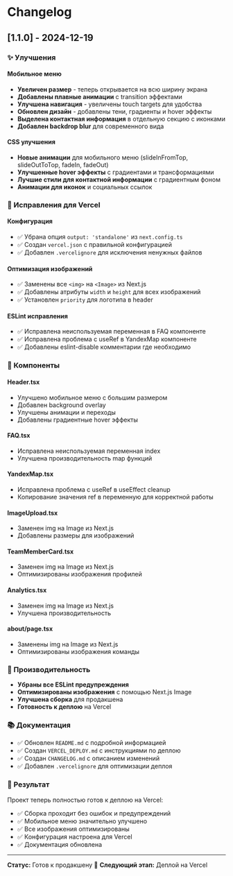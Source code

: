 # Changelog

## [1.1.0] - 2024-12-19

### ✨ Улучшения

#### Мобильное меню
- **Увеличен размер** - теперь открывается на всю ширину экрана
- **Добавлены плавные анимации** с transition эффектами
- **Улучшена навигация** - увеличены touch targets для удобства
- **Обновлен дизайн** - добавлены тени, градиенты и hover эффекты
- **Выделена контактная информация** в отдельную секцию с иконками
- **Добавлен backdrop blur** для современного вида

#### CSS улучшения
- **Новые анимации** для мобильного меню (slideInFromTop, slideOutToTop, fadeIn, fadeOut)
- **Улучшенные hover эффекты** с градиентами и трансформациями
- **Лучшие стили для контактной информации** с градиентным фоном
- **Анимации для иконок** и социальных ссылок

### 🔧 Исправления для Vercel

#### Конфигурация
- ✅ Убрана опция `output: 'standalone'` из `next.config.ts`
- ✅ Создан `vercel.json` с правильной конфигурацией
- ✅ Добавлен `.vercelignore` для исключения ненужных файлов

#### Оптимизация изображений
- ✅ Заменены все `<img>` на `<Image>` из Next.js
- ✅ Добавлены атрибуты `width` и `height` для всех изображений
- ✅ Установлен `priority` для логотипа в header

#### ESLint исправления
- ✅ Исправлена неиспользуемая переменная в FAQ компоненте
- ✅ Исправлена проблема с useRef в YandexMap компоненте
- ✅ Добавлены eslint-disable комментарии где необходимо

### 📱 Компоненты

#### Header.tsx
- Улучшено мобильное меню с большим размером
- Добавлен background overlay
- Улучшены анимации и переходы
- Добавлены градиентные hover эффекты

#### FAQ.tsx
- Исправлена неиспользуемая переменная index
- Улучшена производительность map функций

#### YandexMap.tsx
- Исправлена проблема с useRef в useEffect cleanup
- Копирование значения ref в переменную для корректной работы

#### ImageUpload.tsx
- Заменен img на Image из Next.js
- Добавлены размеры для изображений

#### TeamMemberCard.tsx
- Заменен img на Image из Next.js
- Оптимизированы изображения профилей

#### Analytics.tsx
- Заменен img на Image из Next.js
- Улучшена производительность

#### about/page.tsx
- Заменены img на Image из Next.js
- Оптимизированы изображения команды

### 🚀 Производительность

- **Убраны все ESLint предупреждения**
- **Оптимизированы изображения** с помощью Next.js Image
- **Улучшена сборка** для продакшена
- **Готовность к деплою** на Vercel

### 📚 Документация

- ✅ Обновлен `README.md` с подробной информацией
- ✅ Создан `VERCEL_DEPLOY.md` с инструкциями по деплою
- ✅ Создан `CHANGELOG.md` с описанием изменений
- ✅ Добавлен `.vercelignore` для оптимизации деплоя

### 🎯 Результат

Проект теперь полностью готов к деплою на Vercel:
- ✅ Сборка проходит без ошибок и предупреждений
- ✅ Мобильное меню значительно улучшено
- ✅ Все изображения оптимизированы
- ✅ Конфигурация настроена для Vercel
- ✅ Документация обновлена

---

**Статус:** Готов к продакшену 🚀
**Следующий этап:** Деплой на Vercel
